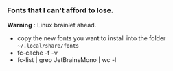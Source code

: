 ### Fonts that I can't afford to lose.

**Warning** : Linux brainlet ahead.

- copy the new fonts you want to install into the folder `~/.local/share/fonts`
- fc-cache -f -v
- fc-list | grep JetBrainsMono | wc -l